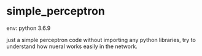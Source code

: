 # simple_perceptron

env: python 3.6.9

just a simple perceptron code without importing any python libraries, try to understand how nueral works easily in the network.
